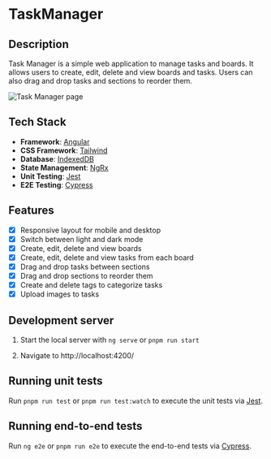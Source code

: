 # TaskManager

## Description

Task Manager is a simple web application to manage tasks and boards. It allows users to create, edit, delete and view boards and tasks. Users can also drag and drop tasks and sections to reorder them.

<img src="https://res.cloudinary.com/demz9lbb3/image/upload/v1715850798/task-manager-portfolio/gnammshlxcvjjx7vw1ut.png" style="max-width: 100%" alt="Task Manager page" />

## Tech Stack

- **Framework**: [Angular](https://angular.dev/)
- **CSS Framework**: [Tailwind](https://tailwindcss.com/)
- **Database**: [IndexedDB](https://dexie.org/)
- **State Management**: [NgRx](https://ngrx.io/)
- **Unit Testing**: [Jest](https://jestjs.io/)
- **E2E Testing**: [Cypress](https://www.cypress.io/)

## Features

- [x] Responsive layout for mobile and desktop
- [x] Switch between light and dark mode
- [x] Create, edit, delete and view boards
- [x] Create, edit, delete and view tasks from each board
- [x] Drag and drop tasks between sections
- [x] Drag and drop sections to reorder them
- [x] Create and delete tags to categorize tasks
- [x] Upload images to tasks

## Development server

1. Start the local server with `ng serve` or `pnpm run start`

2. Navigate to http://localhost:4200/

## Running unit tests

Run `pnpm run test` or `pnpm run test:watch` to execute the unit tests via [Jest](https://jestjs.io/).

## Running end-to-end tests

Run `ng e2e` or `pnpm run e2e` to execute the end-to-end tests via [Cypress](https://www.cypress.io/).
